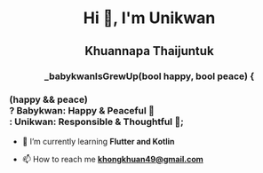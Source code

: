 <h1 align="center">Hi 👋, I'm Unikwan </h1>
<h2 align="center">Khuannapa Thaijuntuk </h2>
<h3 align="center">_babykwanIsGrewUp(bool happy, bool peace) {
<h3 align="left">
    (happy && peace) <br>
    ? Babykwan: Happy & Peaceful 🌈 <br>
    : Unikwan: Responsible & Thoughtful 💼;
</h3>

- 🌱 I’m currently learning **Flutter and Kotlin**

- 📫 How to reach me **khongkhuan49@gmail.com**

